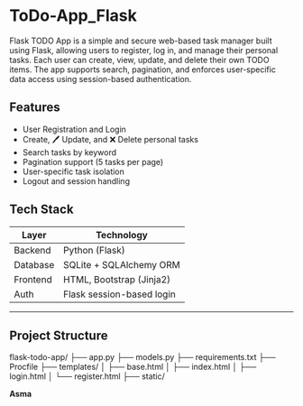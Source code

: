 # ToDo-App_Flask
Flask TODO App is a simple and secure web-based task manager built using Flask, allowing users to register, log in, and manage their personal tasks. Each user can create, view, update, and delete their own TODO items. The app supports search, pagination, and enforces user-specific data access using session-based authentication.

##  Features

-  User Registration and Login
-  Create, 🖊️ Update, and ❌ Delete personal tasks
-  Search tasks by keyword
-  Pagination support (5 tasks per page)
-  User-specific task isolation
-  Logout and session handling

##  Tech Stack

| Layer     | Technology              |
|-----------|--------------------------|
| Backend   | Python (Flask)           |
| Database  | SQLite + SQLAlchemy ORM  |
| Frontend  | HTML, Bootstrap (Jinja2) |
| Auth      | Flask session-based login |

---

##  Project Structure
flask-todo-app/
├── app.py
├── models.py
├── requirements.txt
├── Procfile
├── templates/
│   ├── base.html
│   ├── index.html
│   ├── login.html
│   └── register.html
├── static/


**Asma**  




